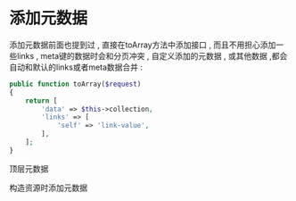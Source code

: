 # 添加元数据

添加元数据前面也提到过 , 直接在toArray方法中添加接口 , 而且不用担心添加一些links , meta键的数据时会和分页冲突 , 自定义添加的元数据 , 或其他数据 ,都会自动和默认的links或者meta数据合并 : 

```php
public function toArray($request)
{
    return [
        'data' => $this->collection,
        'links' => [
            'self' => 'link-value',
        ],
    ];
}
```

顶层元数据

构造资源时添加元数据


